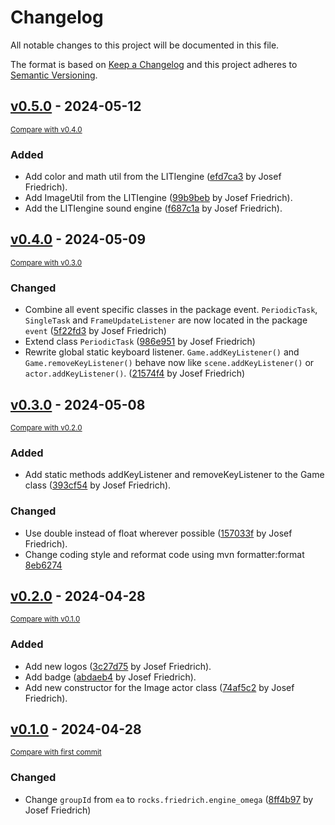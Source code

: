 # Changelog

All notable changes to this project will be documented in this file.

The format is based on [Keep a Changelog](http://keepachangelog.com/en/1.1.0/)
and this project adheres to [Semantic Versioning](http://semver.org/spec/v2.0.0.html).

## [v0.5.0](https://github.com/Josef-Friedrich/engine-omega/releases/tag/v0.5.0) - 2024-05-12

<small>[Compare with v0.4.0](https://github.com/Josef-Friedrich/engine-omega/compare/v0.4.0...v0.5.0)</small>

### Added

- Add color and math util from the LITIengine ([efd7ca3](https://github.com/Josef-Friedrich/engine-omega/commit/efd7ca31b476ce649addffcddb16bc356d52c0da) by Josef Friedrich).
- Add ImageUtil from the LITIengine ([99b9beb](https://github.com/Josef-Friedrich/engine-omega/commit/99b9beb50e85d5c796b5e6959aaadb9c30e03f4a) by Josef Friedrich).
- Add the LITIengine sound engine ([f687c1a](https://github.com/Josef-Friedrich/engine-omega/commit/f687c1a4233f1c9c56acc4567da8b44471e8c3b2) by Josef Friedrich).

## [v0.4.0](https://github.com/Josef-Friedrich/engine-omega/releases/tag/v0.4.0) - 2024-05-09

<small>[Compare with v0.3.0](https://github.com/Josef-Friedrich/engine-omega/compare/v0.3.0...v0.4.0)</small>

### Changed

- Combine all event specific classes in the package event. `PeriodicTask`,
  `SingleTask` and `FrameUpdateListener` are now located in the package `event`
  ([5f22fd3](https://github.com/Josef-Friedrich/engine-omega/commit/5f22fd3763a7c5ca99626a93694d5cfb07c7f230) by Josef Friedrich)
- Extend class `PeriodicTask`
  ([986e951](https://github.com/Josef-Friedrich/engine-omega/commit/986e951e79753c32f72de35d41dcf2e64267b352) by Josef Friedrich)
- Rewrite global static keyboard listener. `Game.addKeyListener()` and `Game.removeKeyListener()` behave now
  like `scene.addKeyListener()` or `actor.addKeyListener()`.
  ([21574f4](https://github.com/Josef-Friedrich/engine-omega/commit/21574f482e689d1a06b4700f475ddc1037fb0317) by Josef Friedrich)

## [v0.3.0](https://github.com/Josef-Friedrich/engine-omega/releases/tag/v0.3.0) - 2024-05-08

<small>[Compare with v0.2.0](https://github.com/Josef-Friedrich/engine-omega/compare/v0.2.0...v0.3.0)</small>

### Added

- Add static methods addKeyListener and removeKeyListener to the Game class ([393cf54](https://github.com/Josef-Friedrich/engine-omega/commit/393cf543fc4386a9852f2f2f860b476af9cfb99a) by Josef Friedrich).

### Changed

-  Use double instead of float wherever possible
([157033f](https://github.com/Josef-Friedrich/engine-omega/commit/157033fac6c7fcb3159ed8d24ea180908d72cd1a) by Josef Friedrich).
- Change coding style and reformat code using mvn formatter:format [8eb6274](https://github.com/Josef-Friedrich/engine-omega/commit/8eb627475b1faa07d44c7a14c1e007340d5c1164)

## [v0.2.0](https://github.com/Josef-Friedrich/engine-omega/releases/tag/v0.2.0) - 2024-04-28

<small>[Compare with v0.1.0](https://github.com/Josef-Friedrich/engine-omega/compare/v0.1.0...v0.2.0)</small>

### Added

- Add new logos ([3c27d75](https://github.com/Josef-Friedrich/engine-omega/commit/3c27d756fb5f6509e0363c6c0671c05843ef8bbc) by Josef Friedrich).
- Add badge ([abdaeb4](https://github.com/Josef-Friedrich/engine-omega/commit/abdaeb4a1b598a2c3707d801b2c9ee23ecf23090) by Josef Friedrich).
- Add new constructor for the Image actor class ([74af5c2](https://github.com/Josef-Friedrich/engine-omega/commit/74af5c28487c0d24b454c65a070960ed1c4f40f5) by Josef Friedrich).


## [v0.1.0](https://github.com/Josef-Friedrich/engine-omega/releases/tag/v0.1.0) - 2024-04-28

<small>[Compare with first commit](https://github.com/Josef-Friedrich/engine-omega/compare/6ae5809945fc348ae76714907e3aaca2ebc66bb7...v0.1.0)</small>

### Changed

- Change `groupId` from `ea` to `rocks.friedrich.engine_omega` ([8ff4b97](https://github.com/Josef-Friedrich/engine-omega/commit/8ff4b97bb88af3a05517373193cc7b047e2343ae) by Josef Friedrich)
